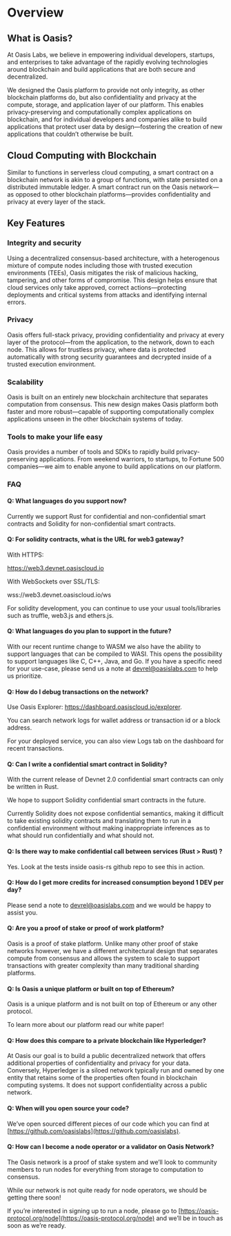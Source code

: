# Overview

## What is Oasis?

At Oasis Labs, we believe in empowering individual developers, startups, and enterprises to take advantage of the rapidly evolving technologies around blockchain and build applications that are both secure and decentralized.

We designed the Oasis platform to provide not only integrity, as other blockchain platforms do, but also confidentiality and privacy at the compute, storage, and application layer of our platform. This enables privacy-preserving and computationally complex applications on blockchain, and for individual developers and companies alike to build applications that protect user data by design—fostering the creation of new applications that couldn’t otherwise be built.

## Cloud Computing with Blockchain

Similar to functions in serverless cloud computing, a smart contract on a blockchain network is akin to a group of functions, with state persisted on a distributed immutable ledger. A smart contract run on the Oasis network—as opposed to other blockchain platforms—provides confidentiality and privacy at every layer of the stack.

## Key Features

### Integrity and security

Using a decentralized consensus-based architecture, with a heterogenous mixture of compute nodes including those with trusted execution environments (TEEs), Oasis mitigates the risk of malicious hacking, tampering, and other forms of compromise. This design helps ensure that cloud services only take approved, correct actions—protecting deployments and critical systems from attacks and identifying internal errors.

### Privacy

Oasis offers full-stack privacy, providing confidentiality and privacy at every layer of the protocol—from the application, to the network, down to each node. This allows for trustless privacy, where data is protected automatically with strong security guarantees and decrypted inside of a trusted execution environment.

### Scalability

Oasis is built on an entirely new blockchain architecture that separates computation from consensus. This new design makes Oasis platform both faster and more robust—capable of supporting computationally complex applications unseen in the other blockchain systems of today.

### Tools to make your life easy

Oasis provides a number of tools and SDKs to rapidly build privacy-preserving applications. From weekend warriors, to startups, to Fortune 500 companies—we aim to enable anyone to build applications on our platform.

### FAQ

#### Q: What languages do you support now?

Currently we support Rust for confidential and non-confidential smart contracts and Solidity for non-confidential smart contracts. 

#### Q: For solidity contracts, what is the URL for web3 gateway? 

With HTTPS: 

https://web3.devnet.oasiscloud.io

With WebSockets over SSL/TLS:

wss://web3.devnet.oasiscloud.io/ws

For solidity development, you can continue to use your usual tools/libraries such as truffle, web3.js and ethers.js.

#### Q: What languages do you plan to support in the future?

With our recent runtime change to WASM we also have the ability to support languages that can be compiled to WASI. This opens the possibility to support languages like C, C++, Java, and Go. If you have a specific need for your use-case, please send us a note at devrel@oasislabs.com to help us prioritize.  

#### Q: How do I debug transactions on the network? 

Use Oasis Explorer: https://dashboard.oasiscloud.io/explorer. 

You can search network logs for wallet address or transaction id or a block address. 

For your deployed service, you can also view Logs tab on the dashboard for recent transactions.

#### Q: Can I write a confidential smart contract in Solidity?

With the current release of Devnet 2.0 confidential smart contracts can only be written in Rust. 

We hope to support Solidity confidential smart contracts in the future.  

Currently Solidity does not expose confidential semantics, making it difficult to take existing solidity contracts and translating them to run in a confidential environment without making inappropriate inferences as to what should run confidentially and what should not.

#### Q: Is there way to make confidential call between services (Rust > Rust) ?

Yes.  Look at the tests inside oasis-rs github repo to see this in action. 

#### Q: How do I get more credits for increased consumption beyond 1 DEV per day?

Please send a note to devrel@oasislabs.com and we would be happy to assist you.

#### Q: Are you a proof of stake or proof of work platform?

Oasis is a proof of stake platform. Unlike many other proof of stake networks however, we have a different architectural design that separates compute from consensus and allows the system to scale to support transactions with greater complexity than many traditional sharding platforms.

#### Q: Is Oasis a unique platform or built on top of Ethereum? 

Oasis is a unique platform and is not built on top of Ethereum or any other protocol. 

To learn more about our platform read our white paper!

#### Q: How does this compare to a private blockchain like Hyperledger?

At Oasis our goal is to build a public decentralized network that offers additional properties of confidentiality and privacy for your data. Conversely, Hyperledger is a siloed network typically run and owned by one entity that retains some of the properties often found in blockchain computing systems. It does not support confidentiality across a public network.

#### Q: When will you open source your code?

We’ve open sourced different pieces of our code which you can find at [https://github.com/oasislabs](https://github.com/oasislabs).

#### Q: How can I become a node operator or a validator on Oasis Network?

The Oasis network is a proof of stake system and we’ll look to community members to run nodes for everything from storage to computation to consensus. 

While our network is not quite ready for node operators, we should be getting there soon! 

If you’re interested in signing up to run a node, please go to [https://oasis-protocol.org/node](https://oasis-protocol.org/node) and we’ll be in touch as soon as we’re ready.
